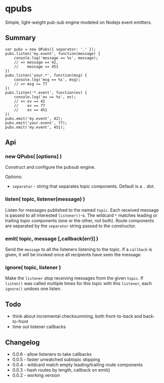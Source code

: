 qpubs
=====

Simple, light-weight pub-sub engine modeled on Nodejs event emitters.

Summary
-------

    var pubs = new QPubs({ separator: '.' });
    pubs.listen('my.event', function(message) {
        console.log('message == %s', message);
        // => message == 42,
        //    message == 451
    })
    pubs.listen('your.*', function(msg) {
        console.log('msg == %s', msg);
        // => msg == 77
    })
    pubs.listen('*.event', function(ev) {
        console.log('ev == %s', ev);
        // => ev == 42
        //    ev == 77
        //    ev == 451
    })
    pubs.emit('my.event', 42);
    pubs.emit('your.event', 77);
    pubs.emit('my.event', 451);


Api
---

### new QPubs( [options] )

Construct and configure the pubsub engine.

Options:
- `separator` - string that separates topic components.  Default is a `.` dot.

### listen( topic, listener(message) )

Listen for messages published to the named `topic`.  Each received message is passed to all
interested `listener()`-s.  The wildcard `*` matches leading or trailing topic components
(one or the other, not both).  Route components are separated by the `separator` string passed to the
constructor.

### emit( topic, message [,callback(err)] )

Send the `message` to all the listeners listening to the topic.  If a `callback` is given,
it will be invoked once all recipients have seen the message.

### ignore( topic, listener )

Make the `listener` stop receiving messages from the given `topic`.  If `listen()` was called
multiple times for this topic with this `listener`, each `ignore()` undoes one listen.


<!--
Features
--------

- non-blocking: messages are accepted immediately, without blocking the sender
- durable: message sends survive a server crash, once acknowledged they will be sent
- preserves work: listeners are guaranteed to be notified at least once for each message
  (ie, messages do not disappear during a crash)
- routes are strings
- wildcard `*` prefix / suffix route component matching


Service Api
-----------

### server = qpubs.createServer( options )

### server.listen( port|options [,callback] )

### server.close( [callback] )

### Server Http Routes

- /listen?route
- /once?route
- /ignore?route
- /emit?route,value

### Server Qrpc Routes

    qrpc.connect(port, host, function() {
        qrpc.call('listen', function(err, msg) {
            console.log("received message:", msg);
            // => "received message: test message"
        })
        qrpc.call('emit', route, function(err) {
            // message sent
        })
    }


Design Notes
------------

- modified qrpc: checkpoint received line(s) before decoding (needs hook to access to line)
- need calls to addListener, removeListener, once, emit
- call to listenExclusive to be the only receipient of the message (ie, queue of workers waiting for work; server chooses worker)
- assumption is that most/all communication will be point-to-point, so no broadcast optimizations (ie, let bcast be O(n))
- all messages must be tagged with a unique id, saved to journal-in with id, saved to journal-out with id
  (after crash, restart loads the journal-in, subtracts journal-out, and re-processes the difference)
- journal is written in small bursts under an flock mutex
- ? limit on max payload? (ties up journal, etc)
- checkoint journal in batches every .01 sec
- acknowledge emit call after checkpoint
- messages are matched by a prefix/suffix matcher (build two matching regexes, keep in prefix hash/suffix hash)
- need a source of very very fast ids, ?faster than mongoid-js? (internal to the server, for call tracking -- use the message id?)
-->


Todo
----

- think about incremental checksumming, both front-to-back and back-to-front
- time out listener callbacks


Changelog
---------

- 0.0.6 - allow listeners to take callbacks
- 0.0.5 - faster unwatched subtopic skipping
- 0.0.4 - wildcard match empty leading/trailing route components
- 0.0.3 - hash routes by length, callback on emit()
- 0.0.2 - working version
